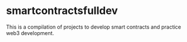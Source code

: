# smartcontractsfulldev
This is a compilation of projects to develop smart contracts and practice web3 development. 
